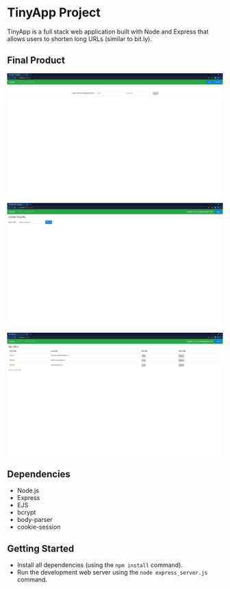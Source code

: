 # TinyApp Project

TinyApp is a full stack web application built with Node and Express that allows users to shorten long URLs (similar to bit.ly).

## Final Product

!["Screenshot of login page"](https://github.com/ethanloewen/tinyapp/blob/main/docs/login-page.png?raw=true)

!["Screenshot of new URL page"](https://github.com/ethanloewen/tinyapp/blob/main/docs/new-url.png?raw=true)

!["Screenshot of URLs page with some example URLs"](https://github.com/ethanloewen/tinyapp/blob/main/docs/urls-page-after.png?raw=true)



## Dependencies

- Node.js
- Express
- EJS
- bcrypt
- body-parser
- cookie-session

## Getting Started

- Install all dependencies (using the `npm install` command).
- Run the development web server using the `node express_server.js` command.